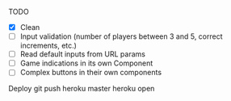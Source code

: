 TODO

- [x] Clean
- [ ] Input validation (number of players between 3 and 5, correct increments, etc.)
- [ ] Read default inputs from URL params
- [ ] Game indications in its own Component
- [ ] Complex buttons in their own components

Deploy 
git push heroku master
heroku open